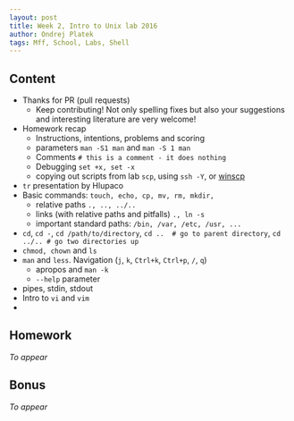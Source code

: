 ```yaml
---
layout: post
title: Week 2, Intro to Unix lab 2016
author: Ondrej Platek
tags: Mff, School, Labs, Shell
---
```


## Content 
- Thanks for PR (pull requests)
    - Keep contributing! Not only spelling fixes but also your suggestions and interesting literature are very welcome! 
- Homework recap
    - Instructions, intentions, problems and scoring
    - parameters `man -S1 man` and `man -S 1 man`
    - Comments `# this is a comment - it does nothing`
    - Debugging `set +x, set -x`
    - copying out scripts from lab `scp`, using `ssh -Y`, or [winscp](http://winscp.net/eng/download.php) 
- `tr` presentation by Hlupaco
- Basic commands: `touch, echo, cp, mv, rm, mkdir, `
    - relative paths `., .., ../..`
    - links (with relative paths and pitfalls) `., ln -s`
    - important standard paths: `/bin, /var, /etc, /usr, ...`
- `cd`, `cd -`, `cd /path/to/directory`, `cd ..  # go to parent directory`, `cd ../.. # go two directories up`
- `chmod, chown` and `ls`
- `man` and `less`. Navigation (`j`, `k`, `Ctrl+k`, `Ctrl+p`, `/`, `q`)
    - apropos and `man -k`
    - `--help` parameter
- pipes, stdin, stdout
- Intro to `vi` and `vim`
- 

## Homework
*To appear*

## Bonus
*To appear*
